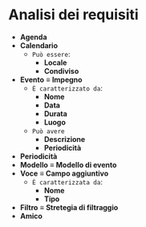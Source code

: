 Analisi dei requisiti
===
* **Agenda**
* **Calendario**
  * `Può essere`:
    * **Locale**
    * **Condiviso**
* **Evento** ≡ **Impegno**
  * `È caratterizzato da`:
    * **Nome**
    * **Data**
    * **Durata**
    * **Luogo**
  * `Può avere`
    * **Descrizione**
    * **Periodicità**
* **Periodicità**
* **Modello** ≡ **Modello di evento**
* **Voce** ≡ **Campo aggiuntivo**
  * `È caratterizzata da`:
    * **Nome**
    * **Tipo**
* **Filtro** ≡ **Stretegia di filtraggio**
* **Amico**